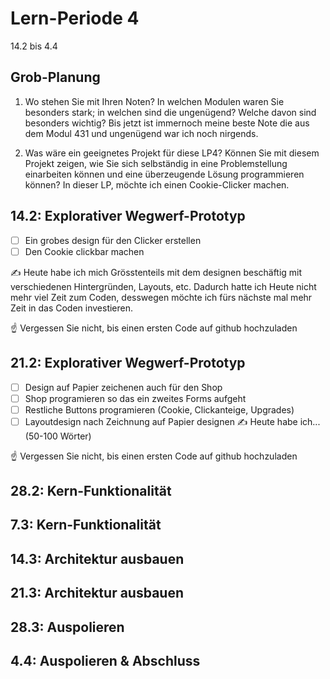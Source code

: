 # Lern-Periode 4

14.2 bis 4.4

## Grob-Planung

1. Wo stehen Sie mit Ihren Noten? In welchen Modulen waren Sie besonders stark; in welchen sind die ungenügend? Welche davon sind besonders wichtig?
Bis jetzt ist immernoch meine beste Note die aus dem Modul 431 und ungenügend war ich noch nirgends.

2. Was wäre ein geeignetes Projekt für diese LP4? Können Sie mit diesem Projekt zeigen, wie Sie sich selbständig in eine Problemstellung einarbeiten können und eine überzeugende Lösung programmieren können?
In dieser LP, möchte ich einen Cookie-Clicker machen.
## 14.2: Explorativer Wegwerf-Prototyp

- [ ] Ein grobes design für den Clicker erstellen
- [ ] Den Cookie clickbar machen

✍️ Heute habe ich mich Grösstenteils mit dem designen beschäftig mit verschiedenen Hintergründen, Layouts, etc. Dadurch hatte ich Heute nicht mehr viel Zeit zum Coden, desswegen möchte ich fürs nächste mal mehr Zeit in das Coden investieren.

☝️ Vergessen Sie nicht, bis einen ersten Code auf github hochzuladen

## 21.2: Explorativer Wegwerf-Prototyp

- [ ] Design auf Papier zeichenen auch für den Shop
- [ ] Shop programieren so das ein zweites Forms aufgeht
- [ ] Restliche Buttons programieren (Cookie, Clickanteige, Upgrades)
- [ ] Layoutdesign nach Zeichnung auf Papier designen
✍️ Heute habe ich... (50-100 Wörter)

☝️ Vergessen Sie nicht, bis einen ersten Code auf github hochzuladen

## 28.2: Kern-Funktionalität

## 7.3: Kern-Funktionalität

## 14.3: Architektur ausbauen

## 21.3: Architektur ausbauen

## 28.3: Auspolieren

## 4.4: Auspolieren & Abschluss

